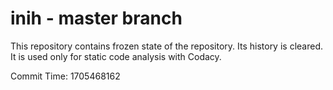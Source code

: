# inih - master branch

This repository contains frozen state of the repository.
Its history is cleared. It is used only for static code
analysis with Codacy.

Commit Time: 1705468162
